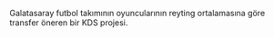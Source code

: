 Galatasaray futbol takımının oyuncularının reyting ortalamasına göre transfer öneren bir KDS projesi. 
